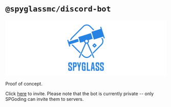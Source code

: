 # `@spyglassmc/discord-bot`

![banner](https://raw.githubusercontent.com/SpyglassMC/logo/main/banner.png)

Proof of concept.

Click [here][invite] to invite. Please note that the bot is currently private -- only SPGoding can invite them to servers.

[invite]: https://discord.com/api/oauth2/authorize?client_id=933582681436995634&permissions=0&scope=applications.commands%20bot

